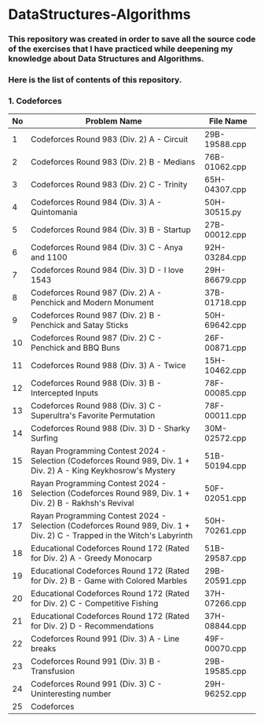 # DataStructures-Algorithms

### This repository was created in order to save all the source code of the exercises that I have practiced while deepening my knowledge about Data Structures and Algorithms.

### Here is the list of contents of this repository.

### 1. Codeforces
| No   | Problem Name                                                                                                               | File Name       |
|------|----------------------------------------------------------------------------------------------------------------------------|-----------------|
| 1    | Codeforces Round 983 (Div. 2) A - Circuit                                                                                  | 29B-19588.cpp   |
| 2    | Codeforces Round 983 (Div. 2) B - Medians                                                                                  | 76B-01062.cpp   |
| 3    | Codeforces Round 983 (Div. 2) C - Trinity                                                                                  | 65H-04307.cpp   |
| 4    | Codeforces Round 984 (Div. 3) A - Quintomania                                                                              | 50H-30515.py    |
| 5    | Codeforces Round 984 (Div. 3) B - Startup                                                                                  | 27B-00012.cpp   |
| 6    | Codeforces Round 984 (Div. 3) C - Anya and 1100                                                                            | 92H-03284.cpp   |
| 7    | Codeforces Round 984 (Div. 3) D - I love 1543                                                                              | 29H-86679.cpp   |
| 8    | Codeforces Round 987 (Div. 2) A - Penchick and Modern Monument                                                             | 37B-01718.cpp   |
| 9    | Codeforces Round 987 (Div. 2) B - Penchick and Satay Sticks                                                                | 50H-69642.cpp   |
| 10   | Codeforces Round 987 (Div. 2) C - Penchick and BBQ Buns                                                                    | 26F-00871.cpp   |
| 11   | Codeforces Round 988 (Div. 3) A - Twice                                                                                    | 15H-10462.cpp   |
| 12   | Codeforces Round 988 (Div. 3) B - Intercepted Inputs                                                                       | 78F-00085.cpp   |
| 13   | Codeforces Round 988 (Div. 3) C - Superultra's Favorite Permutation                                                        | 78F-00011.cpp   |
| 14   | Codeforces Round 988 (Div. 3) D - Sharky Surfing                                                                           | 30M-02572.cpp   |
| 15   | Rayan Programming Contest 2024 - Selection (Codeforces Round 989, Div. 1 + Div. 2) A - King Keykhosrow's Mystery           | 51B-50194.cpp   |    
| 16   | Rayan Programming Contest 2024 - Selection (Codeforces Round 989, Div. 1 + Div. 2) B - Rakhsh's Revival                    | 50F-02051.cpp   |
| 17   | Rayan Programming Contest 2024 - Selection (Codeforces Round 989, Div. 1 + Div. 2) C - Trapped in the Witch's Labyrinth    | 50H-70261.cpp   |
| 18   | Educational Codeforces Round 172 (Rated for Div. 2) A - Greedy Monocarp                                                    | 51B-29587.cpp   |
| 19   | Educational Codeforces Round 172 (Rated for Div. 2) B - Game with Colored Marbles                                          | 29B-20591.cpp   |
| 20   | Educational Codeforces Round 172 (Rated for Div. 2) C - Competitive Fishing                                                | 37H-07266.cpp   |
| 21   | Educational Codeforces Round 172 (Rated for Div. 2) D - Recommendations                                                    | 37H-08844.cpp   |
| 22   | Codeforces Round 991 (Div. 3) A - Line breaks                                                                              | 49F-00070.cpp   |
| 23   | Codeforces Round 991 (Div. 3) B - Transfusion                                                                              | 29B-19585.cpp   |
| 24   | Codeforces Round 991 (Div. 3) C - Uninteresting number                                                                     | 29H-96252.cpp   |
| 25   | Codeforces 
